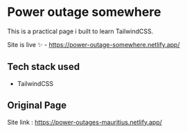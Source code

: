 # Power outage somewhere

This is a practical page i built to learn TailwindCSS.

Site is live ✨ - https://power-outage-somewhere.netlify.app/

## Tech stack used

- TailwindCSS

## Original Page

Site link : https://power-outages-mauritius.netlify.app/
